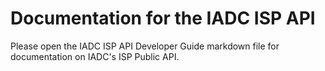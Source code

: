 # Documentation for the IADC ISP API

Please open the IADC ISP API Developer Guide markdown file for documentation on IADC's ISP Public API.
